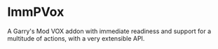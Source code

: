 # ImmPVox

A Garry's Mod VOX addon with immediate readiness and support for a multitude of actions, with a very extensible API.
